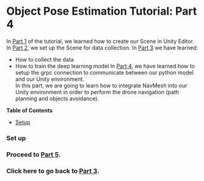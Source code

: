 # Object Pose Estimation Tutorial: Part 4


In [Part 1](1_create_unity_project_with_unity_packages.md) of the tutorial, we learned how to create our Scene in Unity Editor. In [Part 2](2_set_up_the_scene_for_data_collection.md), we set up the Scene for data collection.
In [Part 3](3_data_collection_model_training.md) we have learned: 
* How to collect the data 
* How to train the deep learning model
In [Part 4](4_setup_grpc_connection.md), we have learned how to setup the grpc connection to communicate between our python model and our Unity environment.   
In this part, we are going to learn how to integrate NavMesh into our Unity environment in order to perform the drone navigation (path planning and objects avoidance). 


**Table of Contents**
  - [Setup](#setup)

### <a name="setup">Set up</a>


### Proceed to [Part 5](5_pose_estimation_and_navigation.md).

###

### Click here to go back to [Part 3](3_data_collection_model_training.md).
